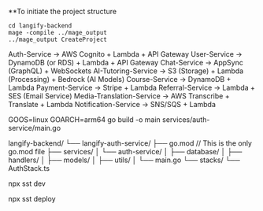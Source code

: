**To initiate the project structure

```
cd langify-backend
mage -compile ../mage_output
../mage_output CreateProject

```

Auth-Service → AWS Cognito + Lambda + API Gateway
User-Service → DynamoDB (or RDS) + Lambda + API Gateway
Chat-Service → AppSync (GraphQL) + WebSockets
AI-Tutoring-Service → S3 (Storage) + Lambda (Processing) + Bedrock (AI Models)
Course-Service → DynamoDB + Lambda
Payment-Service → Stripe + Lambda
Referral-Service → Lambda + SES (Email Service)
Media-Translation-Service → AWS Transcribe + Translate + Lambda
Notification-Service → SNS/SQS + Lambda

GOOS=linux GOARCH=arm64 go build -o main services/auth-service/main.go

langify-backend/
└── langify-auth-service/
    ├── go.mod           // This is the only go.mod file
    ├── services/
    │   └── auth-service/
    │       ├── database/
    │       ├── handlers/
    │       ├── models/
    │       ├── utils/
    │       └── main.go
    └── stacks/
        └── AuthStack.ts


npx sst dev

npx sst deploy